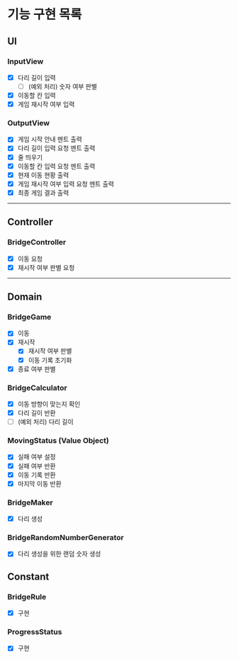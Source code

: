 # 기능 구현 목록

## UI
### InputView
- [x] 다리 길이 입력
  - [ ] (예외 처리) 숫자 여부 판별
- [x] 이동할 칸 입력
- [x] 게임 재시작 여부 입력

### OutputView
- [x] 게임 시작 안내 멘트 출력
- [x] 다리 길이 입력 요청 멘트 출력
- [x] 줄 띄우기
- [x] 이동할 칸 입력 요청 멘트 출력
- [x] 현재 이동 현황 출력
- [x] 게임 재시작 여부 입력 요청 멘트 출력
- [x] 최종 게임 결과 출력
---

## Controller
### BridgeController
- [x] 이동 요청
- [x] 재시작 여부 판별 요청
---

## Domain
### BridgeGame
- [x] 이동
- [x] 재시작
  - [x] 재시작 여부 판별
  - [x] 이동 기록 초기화
- [x] 종료 여부 판별

### BridgeCalculator
- [x] 이동 방향이 맞는지 확인
- [x] 다리 길이 반환
- [ ] (예외 처리) 다리 길이 

### MovingStatus (Value Object)
- [x] 실패 여부 설정
- [x] 실패 여부 반환
- [x] 이동 기록 반환
- [x] 마지막 이동 반환

### BridgeMaker
- [x] 다리 생성

### BridgeRandomNumberGenerator
- [x] 다리 생성을 위한 랜덤 숫자 생성

## Constant
### BridgeRule
- [x] 구현

### ProgressStatus
- [x] 구현